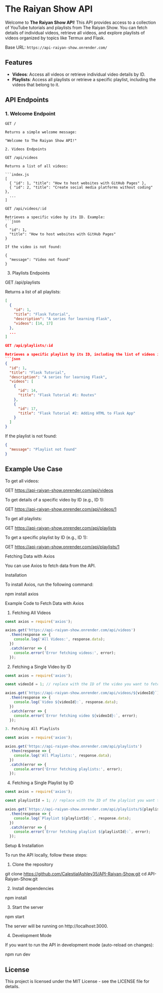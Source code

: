 # The Raiyan Show API

Welcome to **The Raiyan Show API**! This API provides access to a collection of YouTube tutorials and playlists from The Raiyan Show. You can fetch details of individual videos, retrieve all videos, and explore playlists of videos organized by topics like Termux and Flask.

Base URL: `https://api-raiyan-show.onrender.com/`

## Features

- **Videos**: Access all videos or retrieve individual video details by ID.
- **Playlists**: Access all playlists or retrieve a specific playlist, including the videos that belong to it.

## API Endpoints

### 1. Welcome Endpoint
```http
GET /

Returns a simple welcome message:

"Welcome to The Raiyan Show API!"

2. Videos Endpoints

GET /api/videos

Returns a list of all videos:

```index.js
[
  { "id": 1, "title": "How to host websites with GitHub Pages" },
  { "id": 2, "title": "Create social media platforms without coding" },
  ...
]

GET /api/videos/:id

Retrieves a specific video by its ID. Example:
```json
{
  "id": 1,
  "title": "How to host websites with GitHub Pages"
}

If the video is not found:

{
  "message": "Video not found"
}
```

3. Playlists Endpoints

GET /api/playlists

Returns a list of all playlists:

```json
[
  {
    "id": 1,
    "title": "Flask Tutorial",
    "description": "A series for learning Flask",
    "videos": [14, 17]
  },
  ...
]

GET /api/playlists/:id

Retrieves a specific playlist by its ID, including the list of videos in that playlist. Example:
```json
{
  "id": 1,
  "title": "Flask Tutorial",
  "description": "A series for learning Flask",
  "videos": [
    {
      "id": 14,
      "title": "Flask Tutorial #1: Routes"
    },
    {
      "id": 17,
      "title": "Flask Tutorial #2: Adding HTML to Flask App"
    }
  ]
}
```

If the playlist is not found:
```json
{
  "message": "Playlist not found"
}
```


## Example Use Case

To get all videos:

GET https://api-raiyan-show.onrender.com/api/videos

To get details of a specific video by ID (e.g., ID 1):

GET https://api-raiyan-show.onrender.com/api/videos/1

To get all playlists:

GET https://api-raiyan-show.onrender.com/api/playlists

To get a specific playlist by ID (e.g., ID 1):

GET https://api-raiyan-show.onrender.com/api/playlists/1


Fetching Data with Axios

You can use Axios to fetch data from the API.

Installation

To install Axios, run the following command:

npm install axios

Example Code to Fetch Data with Axios

1. Fetching All Videos

```index.js
const axios = require('axios');

axios.get('https://api-raiyan-show.onrender.com/api/videos')
  .then(response => {
    console.log('All Videos:', response.data);
  })
  .catch(error => {
    console.error('Error fetching videos:', error);
  });
```

2. Fetching a Single Video by ID

```index.js
const axios = require('axios');

const videoId = 1; // replace with the ID of the video you want to fetch

axios.get(`https://api-raiyan-show.onrender.com/api/videos/${videoId}`)
  .then(response => {
    console.log(`Video ${videoId}:`, response.data);
  })
  .catch(error => {
    console.error(`Error fetching video ${videoId}:`, error);
  });

3. Fetching All Playlists

const axios = require('axios');

axios.get('https://api-raiyan-show.onrender.com/api/playlists')
  .then(response => {
    console.log('All Playlists:', response.data);
  })
  .catch(error => {
    console.error('Error fetching playlists:', error);
  });
```

4. Fetching a Single Playlist by ID

```index.js
const axios = require('axios');

const playlistId = 1; // replace with the ID of the playlist you want to fetch

axios.get(`https://api-raiyan-show.onrender.com/api/playlists/${playlistId}`)
  .then(response => {
    console.log(`Playlist ${playlistId}:`, response.data);
  })
  .catch(error => {
    console.error(`Error fetching playlist ${playlistId}:`, error);
  });
```

Setup & Installation

To run the API locally, follow these steps:

1. Clone the repository

git clone https://github.com/CalestialAshley35/API-Raiyan-Show.git
cd API-Raiyan-Show.git

2. Install dependencies

npm install

3. Start the server

npm start

The server will be running on http://localhost:3000.

4. Development Mode

If you want to run the API in development mode (auto-reload on changes):

npm run dev

## License

This project is licensed under the MIT License - see the LICENSE file for details.
